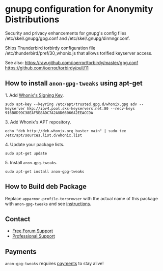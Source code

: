 # gnupg configuration for Anonymity Distributions #

Security and privacy enhancements for gnupg's config files
/etc/skel/.gnupg/gpg.conf and /etc/skel/.gnupg/dirmngr.conf.

Ships Thunderbird torbirdy configuration file
/etc/thunderbird/pref/30_whonix.js that allows torified keyserver access.

See also:
https://raw.github.com/ioerror/torbirdy/master/gpg.conf
https://github.com/ioerror/torbirdy/pull/11
## How to install `anon-gpg-tweaks` using apt-get ##

1\. Add [Whonix's Signing Key](https://www.whonix.org/wiki/Whonix_Signing_Key).

```
sudo apt-key --keyring /etc/apt/trusted.gpg.d/whonix.gpg adv --keyserver hkp://ipv4.pool.sks-keyservers.net:80 --recv-keys 916B8D99C38EAF5E8ADC7A2A8D66066A2EEACCDA
```

3\. Add Whonix's APT repository.

```
echo "deb http://deb.whonix.org buster main" | sudo tee /etc/apt/sources.list.d/whonix.list
```

4\. Update your package lists.

```
sudo apt-get update
```

5\. Install `anon-gpg-tweaks`.

```
sudo apt-get install anon-gpg-tweaks
```

## How to Build deb Package ##

Replace `apparmor-profile-torbrowser` with the actual name of this package with `anon-gpg-tweaks` and see [instructions](https://www.whonix.org/wiki/Dev/Build_Documentation/apparmor-profile-torbrowser).

## Contact ##

* [Free Forum Support](https://forums.whonix.org)
* [Professional Support](https://www.whonix.org/wiki/Professional_Support)

## Payments ##

`anon-gpg-tweaks` requires [payments](https://www.whonix.org/wiki/Payments) to stay alive!
